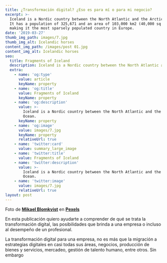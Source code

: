 ```yaml
---
title: ¿Transformación digital? ¿Eso es para mí o para mi negocio?
excerpt: >-
  Iceland is a Nordic country between the North Atlantic and the Arctic Ocean.
  It has a population of 325,671 and an area of 103,000 km2 (40,000 sq mi),
  making it the most sparsely populated country in Europe.
date: '2019-03-27'
thumb_img_path: images/7.jpg
thumb_img_alt: Icelandic horses
content_img_path: /images/post 01.jpg
content_img_alt: Icelandic horses
seo:
  title: Fragments of Iceland
  description: Iceland is a Nordic country between the North Atlantic and the Arctic Ocean.
  extra:
    - name: 'og:type'
      value: article
      keyName: property
    - name: 'og:title'
      value: Fragments of Iceland
      keyName: property
    - name: 'og:description'
      value: >-
        Iceland is a Nordic country between the North Atlantic and the Arctic
        Ocean.
      keyName: property
    - name: 'og:image'
      value: images/7.jpg
      keyName: property
      relativeUrl: true
    - name: 'twitter:card'
      value: summary_large_image
    - name: 'twitter:title'
      value: Fragments of Iceland
    - name: 'twitter:description'
      value: >-
        Iceland is a Nordic country between the North Atlantic and the Arctic
        Ocean.
    - name: 'twitter:image'
      value: images/7.jpg
      relativeUrl: true
layout: post
---
```

Foto de [**Mikael Blomkvist**](https://www.pexels.com/es-es/@mikael-blomkvist?utm_content=attributionCopyText\&utm_medium=referral\&utm_source=pexels) en [**Pexels**](https://www.pexels.com/es-es/foto/marketing-hombre-gente-mujer-6476258/?utm_content=attributionCopyText\&utm_medium=referral\&utm_source=pexels)

En esta publicación quiero ayudarte a comprender de qué se trata la transformación digital, las posibilidades que brinda a una empresa o incluso al desempeño de un profesional.

La transformación digital para una empresa, no es más que la migración a estrategias digitales en casi todas sus áreas, negocios, producción de bienes y servicios, mercadeo, gestión de talento humano, entre otros. Sin embargo
